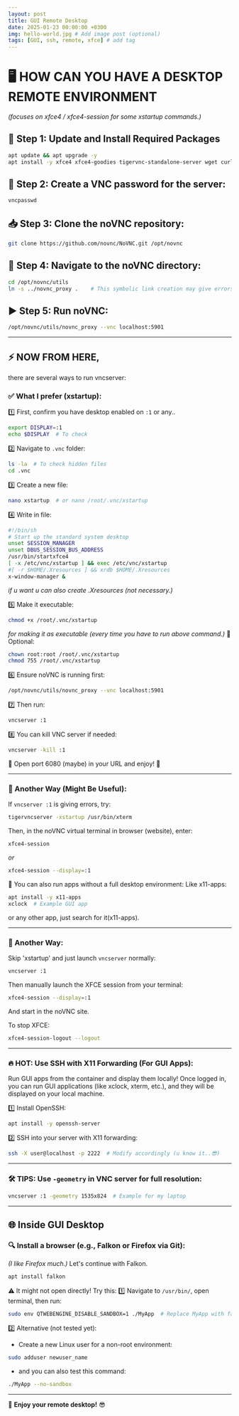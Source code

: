 ```yaml
---
layout: post
title: GUI Remote Desktop
date: 2025-01-23 00:00:00 +0300
img: hello-world.jpg # Add image post (optional)
tags: [GUI, ssh, remote, xfce] # add tag
---
```


# 🖥️ HOW CAN YOU HAVE A DESKTOP REMOTE ENVIRONMENT
*(focuses on xfce4 / xfce4-session for some xstartup commands.)*

## 🚀 Step 1: Update and Install Required Packages
```bash
apt update && apt upgrade -y
apt install -y xfce4 xfce4-goodies tigervnc-standalone-server wget curl git dbus-x11
```

## 🔑 Step 2: Create a VNC password for the server:
```bash
vncpasswd
```

## 📥 Step 3: Clone the noVNC repository:
```bash
git clone https://github.com/novnc/NoVNC.git /opt/novnc
```

## 📂 Step 4: Navigate to the noVNC directory:
```bash
cd /opt/novnc/utils
ln -s ../novnc_proxy .    # This symbolic link creation may give errors ignore them or you can also skip this command.
```

## ▶️ Step 5: Run noVNC:
```bash
/opt/novnc/utils/novnc_proxy --vnc localhost:5901
```

---

## ⚡ NOW FROM HERE,
there are several ways to run vncserver:
### ✅ What I prefer (xstartup):
1️⃣ First, confirm you have desktop enabled on `:1` or any..
   ```bash
   export DISPLAY=:1
   echo $DISPLAY  # To check
   ```
2️⃣ Navigate to `.vnc` folder:
   ```bash
   ls -la  # To check hidden files
   cd .vnc
   ```
3️⃣ Create a new file:
   ```bash
   nano xstartup  # or nano /root/.vnc/xstartup
   ```
4️⃣ Write in file:
   ```bash
   #!/bin/sh
   # Start up the standard system desktop
   unset SESSION_MANAGER
   unset DBUS_SESSION_BUS_ADDRESS
   /usr/bin/startxfce4
   [ -x /etc/vnc/xstartup ] && exec /etc/vnc/xstartup
   #[ -r $HOME/.Xresources ] && xrdb $HOME/.Xresources
   x-window-manager &
   ```
   *if u want u can also create .Xresources (not necessary.)*

5️⃣ Make it executable:
   ```bash
   chmod +x /root/.vnc/xstartup
   ```
   *for making it as executable (every time you have to run above command.)*
   🔹 Optional:
   ```bash
   chown root:root /root/.vnc/xstartup
   chmod 755 /root/.vnc/xstartup
   ```
6️⃣ Ensure noVNC is running first:
   ```bash
   /opt/novnc/utils/novnc_proxy --vnc localhost:5901
   ```
7️⃣ Then run:
   ```bash
   vncserver :1
   ```
8️⃣ You can kill VNC server if needed:
   ```bash
   vncserver -kill :1
   ```

🚀 Open port 6080 (maybe) in your URL and enjoy! 🎉

---

### 🔄 Another Way (Might Be Useful):
If `vncserver :1` is giving errors, try:
```bash
tigervncserver -xstartup /usr/bin/xterm
```

Then, in the noVNC virtual terminal in browser (website), enter:
```bash
xfce4-session
```
*or*
```bash
xfce4-session --display=:1
```

🔹 You can also run apps without a full desktop environment:
Like x11-apps:
```bash
apt install -y x11-apps
xclock  # Example GUI app
```
or any other app, just search for it(x11-apps).

---

### 🎯 Another Way:
Skip 'xstartup' and just launch `vncserver` normally:
```bash
vncserver :1
```
Then manually launch the XFCE session from your terminal:
```bash
xfce4-session --display=:1
```
And start in the noVNC site.

To stop XFCE:
```bash
xfce4-session-logout --logout
```

---

### 🔥 HOT: Use SSH with X11 Forwarding (For GUI Apps):
Run GUI apps from the container and display them locally!
Once logged in, you can run GUI applications (like xclock, xterm, etc.), and they will be displayed on your local machine.

1️⃣ Install OpenSSH:
   ```bash
   apt install -y openssh-server
   ```
2️⃣ SSH into your server with X11 forwarding:
   ```bash
   ssh -X user@localhost -p 2222  # Modify accordingly (u know it..😎)
   ```

---

### 🛠️ TIPS: Use `-geometry` in VNC server for full resolution:
```bash
vncserver :1 -geometry 1535x824  # Example for my laptop
```

---

## 🌐 Inside GUI Desktop

### 🔍 Install a browser (e.g., Falkon or Firefox via Git):
*(I like Firefox much.)*
Let's continue with Falkon.
```bash
apt install falkon
```
⚠️ It might not open directly! Try this:
1️⃣ Navigate to `/usr/bin/`, open terminal, then run:
   ```bash
   sudo env QTWEBENGINE_DISABLE_SANDBOX=1 ./MyApp  # Replace MyApp with falkon or any app having same problem.
   ```
2️⃣ Alternative (not tested yet):
   - Create a new Linux user for a non-root environment:
   ```bash
   sudo adduser newuser_name
   ```
   - and you can also test this command:
   ```bash
   ./MyApp --no-sandbox
   ```

---

🚀 **Enjoy your remote desktop!** 😎
